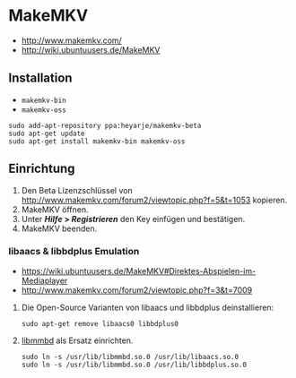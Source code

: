 # MakeMKV

+	<http://www.makemkv.com/>
+   <http://wiki.ubuntuusers.de/MakeMKV>



## Installation

+   `makemkv-bin`
+   `makemkv-oss`

<!---->

    sudo add-apt-repository ppa:heyarje/makemkv-beta
    sudo apt-get update
    sudo apt-get install makemkv-bin makemkv-oss



## Einrichtung

1.  Den Beta Lizenzschlüssel von <http://www.makemkv.com/forum2/viewtopic.php?f=5&t=1053> kopieren.
2.  MakeMKV öffnen.
3.  Unter ***Hilfe* &gt; *Registrieren*** den Key einfügen und bestätigen.
4.  MakeMKV beenden.



### libaacs & libbdplus Emulation

+   <https://wiki.ubuntuusers.de/MakeMKV#Direktes-Abspielen-im-Mediaplayer>
+   <http://www.makemkv.com/forum2/viewtopic.php?f=3&t=7009>

<!---->

1.  Die Open-Source Varianten von libaacs und libbdplus deinstallieren:

        sudo apt-get remove libaacs0 libbdplus0
2.  [libmmbd](http://www.makemkv.com/forum2/viewtopic.php?f=10&t=7008) als Ersatz einrichten.

        sudo ln -s /usr/lib/libmmbd.so.0 /usr/lib/libaacs.so.0
        sudo ln -s /usr/lib/libmmbd.so.0 /usr/lib/libbdplus.so.0
